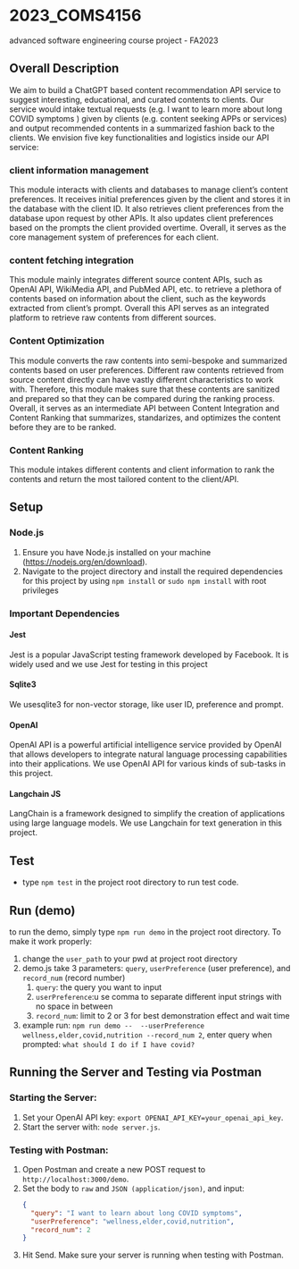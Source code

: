 # 2023_COMS4156

advanced software engineering course project - FA2023

## Overall Description

We aim to build a ChatGPT based content recommendation API service to suggest interesting, educational, and curated contents to clients. Our service would intake textual requests (e.g. I want to learn more about long COVID symptoms ) given by clients (e.g. content seeking APPs or services) and output recommended contents in a summarized fashion back to the clients. We envision five key functionalities and logistics inside our API service:

### client information management

This module interacts with clients and databases to manage client’s content preferences. It receives initial preferences given by the client and stores it in the database with the client ID. It also retrieves client preferences from the database upon request by other APIs. It also updates client preferences based on the prompts the client provided overtime. Overall, it serves as the core management system of preferences for each client.

### content fetching integration

This module mainly integrates different source content APIs, such as OpenAI API, WikiMedia API, and PubMed API, etc. to retrieve a plethora of contents based on information about the client, such as the keywords extracted from client’s prompt. Overall this API serves as an integrated platform to retrieve raw contents from different sources.

### Content Optimization

This module converts the raw contents into semi-bespoke and summarized contents based on user preferences. Different raw contents retrieved from source content directly can have vastly different characteristics to work with. Therefore, this module makes sure that these contents are sanitized and prepared so that they can be compared during the ranking process. Overall, it serves as an intermediate API between Content Integration and Content Ranking that summarizes, standarizes, and optimizes the content before they are to be ranked.

### Content Ranking

This module intakes different contents and client information to rank the contents and return the most tailored content to the client/API.

## Setup

### Node.js

1. Ensure you have Node.js installed on your machine (https://nodejs.org/en/download).
2. Navigate to the project directory and install the required dependencies for this project by using `npm install` or `sudo npm install` with root privileges

### Important Dependencies

#### Jest

Jest is a popular JavaScript testing framework developed by Facebook. It is widely used and we use Jest for testing in this project

#### Sqlite3

We usesqlite3 for non-vector storage, like user ID, preference and prompt.

#### OpenAI

OpenAI API is a powerful artificial intelligence service provided by OpenAI that allows developers to integrate natural language processing capabilities into their applications. We use OpenAI API for various kinds of sub-tasks in this project.

#### Langchain JS

LangChain is a framework designed to simplify the creation of applications using large language models. We use Langchain for text generation in this project.

## Test

* type `npm test` in the project root directory to run test code.

## Run (demo)

to run the demo, simply type `npm run demo` in the project root directory. To make it work properly:

1. change the `user_path` to your pwd at project root directory
2. demo.js take 3 parameters: `query`, `userPreference` (user preference), and `record_num` (record number)
   1. `query`: the query you want to input
   2. `userPreference`:u se comma to separate different input strings with no space in between
   3. `record_num`: limit to 2 or 3 for best demonstration effect and wait time
3. example run: `npm run demo --  --userPreference wellness,elder,covid,nutrition --record_num 2`, enter query when prompted: `what should I do if I have covid?`

## Running the Server and Testing via Postman

### Starting the Server:

1. Set your OpenAI API key: `export OPENAI_API_KEY=your_openai_api_key`.
2. Start the server with: `node server.js`.

### Testing with Postman:

1. Open Postman and create a new POST request to `http://localhost:3000/demo`.
2. Set the body to `raw` and `JSON (application/json)`, and input:
   ```json
   {
     "query": "I want to learn about long COVID symptoms",
     "userPreference": "wellness,elder,covid,nutrition",
     "record_num": 2
   }

3. Hit Send. Make sure your server is running when testing with Postman.